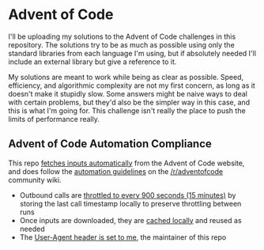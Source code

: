 # Advent of Code
I'll be uploading my solutions to the Advent of Code challenges in this repository. The solutions try to be as much as possible using only the standard libraries from each language I'm using, but if absolutely needed I'll include an external library but give a reference to it.

My solutions are meant to work while being as clear as possible. Speed, efficiency, and algorithmic complexity are not my first concern, as long as it doesn't make it stupidly slow. Some answers might be naive ways to deal with certain problems, but they'd also be the simpler way in this case, and this is what I'm going for. This challenge isn't really the place to push the limits of performance really.

## Advent of Code Automation Compliance
This repo [fetches inputs automatically](CSharp/InputFetcher.cs) from the Advent of Code website, and does follow the [automation guidelines](https://www.reddit.com/r/adventofcode/wiki/faqs/automation) on the [/r/adventofcode](https://www.reddit.com/r/adventofcode/) community wiki.

- Outbound calls are [throttled to every 900 seconds (15 minutes)](https://github.com/ChrisViral/AdventOfCode/blob/master/CSharp/InputFetcher.cs#L121-L131) by storing the last call timestamp locally to preserve throttling between runs
- Once inputs are downloaded, they are [cached locally](https://github.com/ChrisViral/AdventOfCode/blob/master/CSharp/InputFetcher.cs#L60-L79) and reused as needed
- The [User-Agent header is set to me](https://github.com/ChrisViral/AdventOfCode/blob/master/CSharp/InputFetcher.cs#L141-L142), the maintainer of this repo
